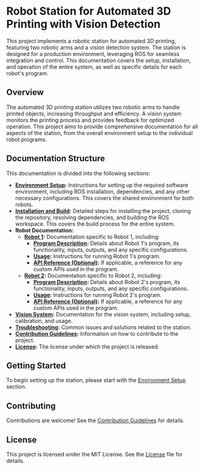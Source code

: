 # Robot Station for Automated 3D Printing with Vision Detection

This project implements a robotic station for automated 3D printing, featuring two robotic arms and a vision detection system. The station is designed for a production environment, leveraging ROS for seamless integration and control.  This documentation covers the setup, installation, and operation of the entire system, as well as specific details for each robot's program.

## Overview

The automated 3D printing station utilizes two robotic arms to handle printed objects, increasing throughput and efficiency.  A vision system monitors the printing process and provides feedback for optimized operation.  This project aims to provide comprehensive documentation for all aspects of the station, from the overall environment setup to the individual robot programs.

## Documentation Structure

This documentation is divided into the following sections:

* **[Environment Setup](environment_setup.md):**  Instructions for setting up the required software environment, including ROS installation, dependencies, and any other necessary configurations. This covers the shared environment for both robots.
* **[Installation and Build](installation.md):**  Detailed steps for installing the project, cloning the repository, resolving dependencies, and building the ROS workspace.  This covers the build process for the entire system.
* **Robot Documentation:**
    * **[Robot 1](robot1/index.md):** Documentation specific to Robot 1, including:
        * **[Program Description](robot1/program_description.md):**  Details about Robot 1's program, its functionality, inputs, outputs, and any specific configurations.
        * **[Usage](robot1/usage.md):** Instructions for running Robot 1's program.
        * **[API Reference (Optional)](robot1/api.md):** If applicable, a reference for any custom APIs used in the program.
    * **[Robot 2](robot2/index.md):** Documentation specific to Robot 2, including:
        * **[Program Description](robot2/program_description.md):** Details about Robot 2's program, its functionality, inputs, outputs, and any specific configurations.
        * **[Usage](robot2/usage.md):** Instructions for running Robot 2's program.
        * **[API Reference (Optional)](robot2/api.md):** If applicable, a reference for any custom APIs used in the program.
* **[Vision System](vision.md):** Documentation for the vision system, including setup, calibration, and usage.
* **[Troubleshooting](troubleshooting.md):** Common issues and solutions related to the station.
* **[Contribution Guidelines](contributing.md):** Information on how to contribute to the project.
* **[License](license.md):** The license under which the project is released.

## Getting Started

To begin setting up the station, please start with the [Environment Setup](environment_setup.md) section.

## Contributing

Contributions are welcome! See the [Contribution Guidelines](contributing.md) for details.

## License

This project is licensed under the MIT License.  See the [License](license.md) file for details.